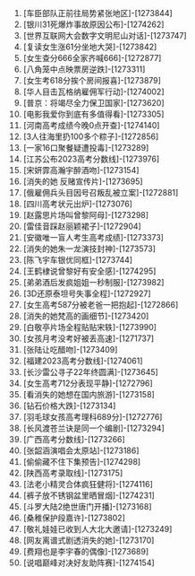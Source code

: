 
1. [车臣部队正前往局势紧张地区]-[1273844]
1. [银川31死爆炸事故原因公布]-[1274262]
1. [世界互联网大会数字文明尼山对话]-[1273747]
1. [复读女生涨61分坐地大哭]-[1273842]
1. [女生查分666全家齐喊666]-[1272877]
1. [八角笼中点映票房逆跌]-[1273311]
1. [女生考618分挨个房间报喜]-[1273879]
1. [华人目击瓦格纳雇佣军行动]-[1274002]
1. [普京：将竭尽全力保卫国家]-[1273620]
1. [电影我爱你到底有多值得看]-[1273305]
1. [河南高考成绩今晚0点开查]-[1274140]
1. [3人往海里扔100多个粽子]-[1272856]
1. [一家16口聚餐疑遭投毒]-[1273289]
1. [江苏公布2023高考分数线]-[1273976]
1. [宋妍霏高瀚宇醉酒吻]-[1273154]
1. [消失的她 反赌宣传片]-[1273695]
1. [俄雇佣兵头目因号召叛乱被立案]-[1272881]
1. [四川高考状元出炉]-[1273076]
1. [赵露思片场叫曾黎阿母]-[1273298]
1. [雷佳音踩赵丽颖裙子]-[1272904]
1. [安徽唯一盲人考生高考成绩]-[1273373]
1. [消失的她朱一龙演技封神]-[1273573]
1. [陈飞宇车银优同框]-[1273744]
1. [王鹤棣说曾黎好有安全感]-[1274295]
1. [弟弟酒后发疯姐姐一秒制服]-[1273982]
1. [3D还原泰坦号失事全程]-[1272927]
1. [女生高考587分被老爸一把抱起]-[1272866]
1. [消失的她梵高的画细节]-[1273420]
1. [白敬亭片场全程贴贴宋轶]-[1273990]
1. [女孩月考没考好被丢高速]-[1271737]
1. [张陆让吃醋吻]-[1273409]
1. [福建2023高考分数线]-[1274061]
1. [长沙雷公寻子22年终圆满]-[1273645]
1. [女生高考712分表现平静]-[1272796]
1. [看消失的她想在国内旅游]-[1273158]
1. [钻石价格大跌]-[1273134]
1. [羽毛球女孩高考理科689分]-[1272776]
1. [长风渡苍兰诀是同一个编剧]-[1273294]
1. [广西高考分数线]-[1273266]
1. [张韶涵演唱会太原站]-[1273186]
1. [偷偷藏不住下集预告]-[1274298]
1. [陕西高考录取线]-[1273175]
1. [法老小精灵合体疯狂健将]-[1274116]
1. [裤子放不锈钢盆里晒冒烟]-[1274231]
1. [斗罗大陆2绝世唐门开播]-[1273168]
1. [桑稚保护段嘉许]-[1273802]
1. [敬礼娃娃已收到人大北大邀请]-[1273249]
1. [网友离谱式剧透消失的她]-[1273170]
1. [费翔也是李宇春的偶像]-[1273689]
1. [说唱巅峰对决好友助阵赛]-[1274154]